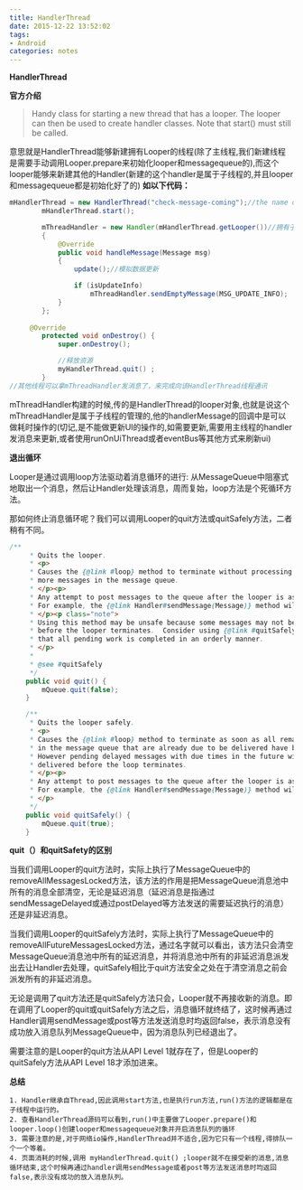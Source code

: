 ```yaml
---
title: HandlerThread
date: 2015-12-22 13:52:02
tags: 
- Android
categories: notes
---
```


**HandlerThread**

 **官方介绍**

> Handy class for starting a new thread that has a looper. The looper can then be used to create handler classes. Note that start() must still be called.

意思就是HandlerThread能够新建拥有Looper的线程(除了主线程,我们新建线程是需要手动调用Looper.prepare来初始化looper和messagequeue的),而这个looper能够来新建其他的Handler(新建的这个handler是属于子线程的,并且looper和messagequeue都是初始化好了的)
**如以下代码：**

```java
mHandlerThread = new HandlerThread("check-message-coming");//the name of the new thread
        mHandlerThread.start();

        mThreadHandler = new Handler(mHandlerThread.getLooper())//拥有子线程looper的handler
        {
            @Override
            public void handleMessage(Message msg)
            {
                update();//模拟数据更新

                if (isUpdateInfo)
                    mThreadHandler.sendEmptyMessage(MSG_UPDATE_INFO);
            }
        };
        
	 @Override
	    protected void onDestroy() {
	        super.onDestroy();

	        //释放资源
	        myHandlerThread.quit() ;
	    }
//其他线程可以拿mThreadHandler发消息了，来完成向该HandlerThread线程通讯
```

mThreadHandler构建的时候,传的是HandlerThread的looper对象,也就是说这个mThreadHandler是属于子线程的管理的,他的handlerMessage的回调中是可以做耗时操作的(切记,是不能做更新UI的操作的,如需要更新,需要用主线程的handler发消息来更新,或者使用runOnUiThread或者eventBus等其他方式来刷新ui)

**退出循环**

Looper是通过调用loop方法驱动着消息循环的进行: 从MessageQueue中阻塞式地取出一个消息，然后让Handler处理该消息，周而复始，loop方法是个死循环方法。

那如何终止消息循环呢？我们可以调用Looper的quit方法或quitSafely方法，二者稍有不同。

```java
/**
     * Quits the looper.
     * <p>
     * Causes the {@link #loop} method to terminate without processing any
     * more messages in the message queue.
     * </p><p>
     * Any attempt to post messages to the queue after the looper is asked to quit will fail.
     * For example, the {@link Handler#sendMessage(Message)} method will return false.
     * </p><p class="note">
     * Using this method may be unsafe because some messages may not be delivered
     * before the looper terminates.  Consider using {@link #quitSafely} instead to ensure
     * that all pending work is completed in an orderly manner.
     * </p>
     *
     * @see #quitSafely
     */
    public void quit() {
        mQueue.quit(false);
    }

    /**
     * Quits the looper safely.
     * <p>
     * Causes the {@link #loop} method to terminate as soon as all remaining messages
     * in the message queue that are already due to be delivered have been handled.
     * However pending delayed messages with due times in the future will not be
     * delivered before the loop terminates.
     * </p><p>
     * Any attempt to post messages to the queue after the looper is asked to quit will fail.
     * For example, the {@link Handler#sendMessage(Message)} method will return false.
     * </p>
     */
    public void quitSafely() {
        mQueue.quit(true);
    }
```

**quit（）和quitSafety的区别**

当我们调用Looper的quit方法时，实际上执行了MessageQueue中的removeAllMessagesLocked方法，该方法的作用是把MessageQueue消息池中所有的消息全部清空，无论是延迟消息（延迟消息是指通过sendMessageDelayed或通过postDelayed等方法发送的需要延迟执行的消息）还是非延迟消息。

当我们调用Looper的quitSafely方法时，实际上执行了MessageQueue中的removeAllFutureMessagesLocked方法，通过名字就可以看出，该方法只会清空MessageQueue消息池中所有的延迟消息，并将消息池中所有的非延迟消息派发出去让Handler去处理，quitSafely相比于quit方法安全之处在于清空消息之前会派发所有的非延迟消息。

无论是调用了quit方法还是quitSafely方法只会，Looper就不再接收新的消息。即在调用了Looper的quit或quitSafely方法之后，消息循环就终结了，这时候再通过Handler调用sendMessage或post等方法发送消息时均返回false，表示消息没有成功放入消息队列MessageQueue中，因为消息队列已经退出了。

需要注意的是Looper的quit方法从API Level 1就存在了，但是Looper的quitSafely方法从API Level 18才添加进来。

**总结**

    1. Handler继承自Thread,因此调用start方法,也是执行run方法,run()方法的逻辑都是在子线程中运行的。
    2. 查看HandlerThread源码可以看到,run()中主要做了Looper.prepare()和looper.loop()创建looper和messagequeue对象并开启消息队列的循环
    3. 需要注意的是,对于网络io操作,HandlerThread并不适合,因为它只有一个线程,得排队一个一个等着。
    4. 页面消耗的时候,调用 myHandlerThread.quit() ;looper就不在接受新的消息,消息循环结束,这个时候再通过handler调用sendMessage或者post等方法发送消息时均返回false,表示没有成功的放入消息队列。